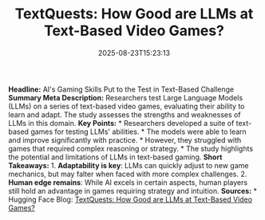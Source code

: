 ﻿---
title: "TextQuests: How Good are LLMs at Text-Based Video Games?"
date: "2025-08-23T15:23:13"
category: "Markets"
summary: ""
slug: "textquests how good are llms at textbased video games"
source_urls:
  - "https://huggingface.co/blog/textquests"
seo:
  title: "TextQuests: How Good are LLMs at Text-Based Video Games? | Hash n Hedge"
  description: ""
  keywords: ["news", "markets", "brief"]
---
**Headline:** AI's Gaming Skills Put to the Test in Text-Based Challenge  **Summary Meta Description:** Researchers test Large Language Models (LLMs) on a series of text-based video games, evaluating their ability to learn and adapt. The study assesses the strengths and weaknesses of LLMs in this domain.  **Key Points:**  * Researchers developed a suite of text-based games for testing LLMs' abilities. * The models were able to learn and improve significantly with practice. * However, they struggled with games that required complex reasoning or strategy. * The study highlights the potential and limitations of LLMs in text-based gaming.  **Short Takeaways:**  1. **Adaptability is key**: LLMs can quickly adjust to new game mechanics, but may falter when faced with more complex challenges. 2. **Human edge remains**: While AI excels in certain aspects, human players still hold an advantage in games requiring strategy and intuition.  **Sources:**  * Hugging Face Blog: [TextQuests: How Good are LLMs at Text-Based Video Games?](https://huggingface.co/blog/textquests) 
